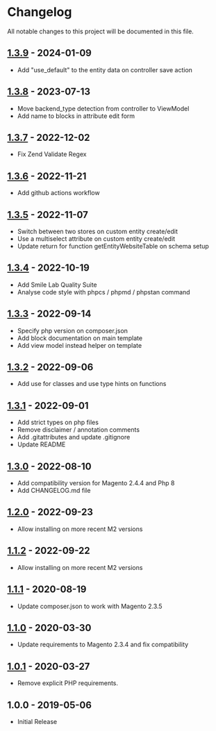 # Changelog

All notable changes to this project will be documented in this file.

## [1.3.9] - 2024-01-09
[1.3.9]: https://github.com/Smile-SA/magento2-module-scoped-eav/compare/1.3.8...1.3.9

- Add "use_default" to the entity data on controller save action

## [1.3.8] - 2023-07-13
[1.3.8]: https://github.com/Smile-SA/magento2-module-scoped-eav/compare/1.3.7...1.3.8

- Move backend_type detection from controller to ViewModel
- Add name to blocks in attribute edit form

## [1.3.7] - 2022-12-02
[1.3.7]: https://github.com/Smile-SA/magento2-module-scoped-eav/compare/1.3.6...1.3.7

- Fix Zend Validate Regex

## [1.3.6] - 2022-11-21
[1.3.6]: https://github.com/Smile-SA/magento2-module-scoped-eav/compare/1.3.5...1.3.6

- Add github actions workflow

## [1.3.5] - 2022-11-07
[1.3.5]: https://github.com/Smile-SA/magento2-module-scoped-eav/compare/1.3.4...1.3.5

- Switch between two stores on custom entity create/edit
- Use a multiselect attribute on custom entity create/edit
- Update return for function getEntityWebsiteTable on schema setup

## [1.3.4] - 2022-10-19
[1.3.4]: https://github.com/Smile-SA/magento2-module-scoped-eav/compare/1.3.3...1.3.4

- Add Smile Lab Quality Suite
- Analyse code style with phpcs / phpmd / phpstan command

## [1.3.3] - 2022-09-14
[1.3.3]: https://github.com/Smile-SA/magento2-module-scoped-eav/compare/1.3.2...1.3.3

- Specify php version on composer.json
- Add block documentation on main template
- Add view model instead helper on template

## [1.3.2] - 2022-09-06
[1.3.2]: https://github.com/Smile-SA/magento2-module-scoped-eav/compare/1.3.1...1.3.2

- Add use for classes and use type hints on functions

## [1.3.1] - 2022-09-01
[1.3.1]: https://github.com/Smile-SA/magento2-module-scoped-eav/compare/1.3.0...1.3.1

- Add strict types on php files
- Remove disclaimer / annotation comments
- Add .gitattributes and update .gitignore
- Update README

## [1.3.0] - 2022-08-10
[1.3.0]: https://github.com/Smile-SA/magento2-module-scoped-eav/compare/1.2.0...1.3.0

- Add compatibility version for Magento 2.4.4 and Php 8
- Add CHANGELOG.md file

## [1.2.0] - 2022-09-23
[1.2.0]: https://github.com/Smile-SA/magento2-module-scoped-eav/compare/1.1.2...1.2.0

- Allow installing on more recent M2 versions

## [1.1.2] - 2022-09-22
[1.1.2]: https://github.com/Smile-SA/magento2-module-scoped-eav/compare/1.1.1...1.1.2

- Allow installing on more recent M2 versions

## [1.1.1] - 2020-08-19
[1.1.1]: https://github.com/Smile-SA/magento2-module-scoped-eav/compare/1.1.0...1.1.1

- Update composer.json to work with Magento 2.3.5

## [1.1.0] - 2020-03-30
[1.1.0]: https://github.com/Smile-SA/magento2-module-scoped-eav/compare/1.0.1...1.1.0

- Update requirements to Magento 2.3.4 and fix compatibility

## [1.0.1] - 2020-03-27
[1.0.1]: https://github.com/Smile-SA/magento2-module-scoped-eav/compare/1.0.0...1.0.1

- Remove explicit PHP requirements.

## 1.0.0 - 2019-05-06

- Initial Release
